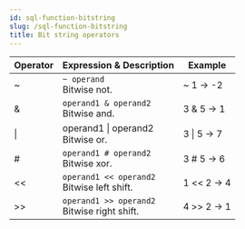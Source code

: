 ```yaml
---
id: sql-function-bitstring
slug: /sql-function-bitstring
title: Bit string operators
---
```



| Operator | Expression & Description | Example |
| ----------- | ----------- | ----------- |
| ~ | `~ operand` <br /> Bitwise not. | ~ 1 → -2 |
| &amp; | `operand1 & operand2` <br /> Bitwise and. | 3 &amp; 5 → 1 |
| &#124; | operand1 &#124; operand2 <br /> Bitwise or. | 3 &#124; 5 → 7 |
| &num; | `operand1 # operand2` <br /> Bitwise xor. | 3 &num; 5 → 6 |
| &lt;&lt; | `operand1 << operand2` <br /> Bitwise left shift. | 1 &lt;&lt; 2 → 4 |
| &gt;&gt; | `operand1 >> operand2` <br /> Bitwise right shift. | 4 &gt;&gt; 2 → 1 |


